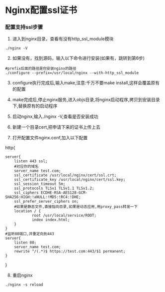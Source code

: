 # Nginx配置ssl证书 <!-- {docsify-ignore-all} -->



### 配置支持ssl步骤

1. 进入到nginx目录，查看有没有http_ssl_module模块

```shell
./nginx -V
```

2. 如果没有，找到源码，输入以下命令进行安装(如果有，跳转到第6步)

```shell
#prefix后面的路径是你安装nginx的路径
./configure --prefix=/usr/local/nginx --with-http_ssl_module
```

3. configure执行完成后,输入make,注意:千万不要make install,这样会覆盖原有的配置

4. make完成后,停止nginx服务,进入objs目录,将nginx启动程序,拷贝到安装目录下,替换原有的启动程序

5. 启动nginx,输入./nginx -V,查看是否安装成功

6. 新建一个目录cert,把申请下来的证书上传上去

7. 打开配置文件nginx.conf,加入以下配置

http{

    server{
        listen 443 ssl;
        #对应你的域名
        server_name test.com;
        ssl_certificate /usr/local/nginx/cert/ssl.crt;
        ssl_certificate_key /usr/local/nginx/cert/ssl.key;
        ssl_session_timeout 5m;
        ssl_protocols TLSv1 TLSv1.1 TLSv1.2;
        ssl_ciphers ECDHE-RSA-AES128-GCM-SHA256:HIGH:!aNULL:!MD5:!RC4:!DHE;
        ssl_prefer_server_ciphers on;
        #如果是静态文件,直接指向目录,如果是动态应用,用proxy_pass转发一下
        location / {
                root /usr/local/service/ROOT;
                index index.html;
        }
    }
    #监听80端口,并重定向到443
    server{
        listen 80;
        server_name test.com;
        rewrite ^/(.*)$ https://test.com:443/$1 permanent;
    }
}

8. 重启nginx

```shell
./nginx -s reload
```

